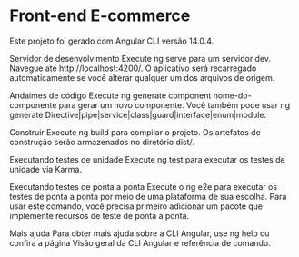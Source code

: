 # Front-end E-commerce

Este projeto foi gerado com Angular CLI versão 14.0.4.

Servidor de desenvolvimento
Execute ng serve para um servidor dev. Navegue até http://localhost:4200/. O aplicativo será recarregado automaticamente se você alterar qualquer um dos arquivos de origem.

Andaimes de código
Execute ng generate component nome-do-componente para gerar um novo componente. Você também pode usar ng generate Directive|pipe|service|class|guard|interface|enum|module.

Construir
Execute ng build para compilar o projeto. Os artefatos de construção serão armazenados no diretório dist/.

Executando testes de unidade
Execute ng test para executar os testes de unidade via Karma.

Executando testes de ponta a ponta
Execute o ng e2e para executar os testes de ponta a ponta por meio de uma plataforma de sua escolha. Para usar este comando, você precisa primeiro adicionar um pacote que implemente recursos de teste de ponta a ponta.

Mais ajuda
Para obter mais ajuda sobre a CLI Angular, use ng help ou confira a página Visão geral da CLI Angular e referência de comando.

